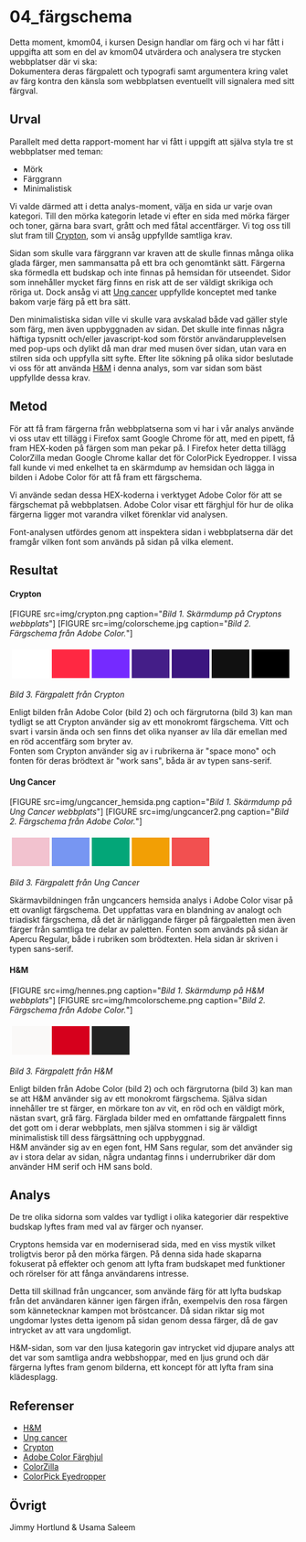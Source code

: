 ---
---
04_färgschema
=========================

Detta moment, kmom04, i kursen Design handlar om färg och vi har fått i uppgifta att som en del av
kmom04 utvärdera och analysera tre stycken webbplatser där vi ska:  
Dokumentera deras färgpalett och typografi samt argumentera kring valet av färg kontra den känsla som webbplatsen eventuellt vill signalera med sitt färgval.


Urval
-----------------------
Parallelt med detta rapport-moment har vi fått i uppgift att själva styla tre st webbplatser med teman:
- Mörk
- Färggrann
- Minimalistisk

Vi valde därmed att i detta analys-moment, välja en sida ur varje ovan kategori. Till den mörka kategorin letade vi efter en sida med mörka färger och toner, gärna bara svart, grått och med fåtal accentfärger. Vi tog oss till slut fram till [Crypton](https://crypton.trading/?fbclid=IwAR0Mcvb6fAhLu7HThxAqTzMVMCkjswRWc-NysRZ_GEzfT15RV1MldJA0-s8), som vi ansåg uppfyllde samtliga krav.

Sidan som skulle vara färggrann var kraven att de skulle finnas många olika glada färger, men sammansatta på ett bra och genomtänkt sätt. Färgerna ska förmedla ett budskap och inte finnas på hemsidan för utseendet. Sidor som innehåller mycket färg finns en risk att de ser väldigt skrikiga och röriga ut. Dock ansåg vi att [Ung cancer](https://ungcancer.se/) uppfyllde konceptet med tanke bakom varje färg på ett bra sätt.

Den minimalistiska sidan ville vi skulle vara avskalad både vad gäller style som färg, men även uppbyggnaden av sidan. Det skulle inte finnas några häftiga typsnitt och/eller javascript-kod som förstör användarupplevelsen med pop-ups och dylikt då man drar med musen över sidan, utan vara en stilren sida och uppfylla sitt syfte. Efter lite sökning på olika sidor beslutade vi oss för att använda [H&M](https://www2.hm.com/sv_se/index.html) i denna analys, som var sidan som bäst uppfyllde dessa krav.

Metod
-----------------------

För att få fram färgerna från webbplatserna som vi har i vår analys använde vi oss utav ett tillägg i Firefox samt Google Chrome för att, med en pipett, få fram HEX-koden på färgen som man pekar på. I Firefox heter detta tillägg ColorZilla medan Google Chrome kallar det för ColorPick Eyedropper. I vissa fall kunde vi med enkelhet ta en skärmdump av hemsidan och lägga in bilden i Adobe Color för att få fram ett färgschema.

Vi använde sedan dessa HEX-koderna i verktyget Adobe Color för att se färgschemat på webbplatsen. Adobe Color visar ett färghjul för hur de olika färgerna ligger mot varandra vilket förenklar vid analysen.

Font-analysen utfördes genom att inspektera sidan i webbplatserna där det framgår vilken font som används på sidan på vilka element. 

Resultat
-----------------------

#### Crypton

[FIGURE src=img/crypton.png caption="*Bild 1. Skärmdump på Cryptons webbplats*"]
[FIGURE src=img/colorscheme.jpg caption="*Bild 2. Färgschema från Adobe Color.*"]
<table style="border-spacing: 4px; border-collapse: separate">
<tr>
<td style="height: 50px; width: 50px; background-color: #FFFFFF">
<td style="height: 50px; width: 50px; background-color: #FF2842">
<td style="height: 50px; width: 50px; background-color: #752AFF">
<td style="height: 50px; width: 50px; background-color: #441E88">
<td style="height: 50px; width: 50px; background-color: #3B157F">
<td style="height: 50px; width: 50px; background-color: #111111">
<td style="height: 50px; width: 50px; background-color: #000000">
</tr>
</table>

*Bild 3. Färgpalett från Crypton* 
 
Enligt bilden från Adobe Color (bild 2) och och färgrutorna (bild 3) kan man tydligt se att Crypton använder sig av ett
monokromt färgschema. Vitt och svart i varsin ända och sen finns det olika nyanser av lila där emellan
med en röd accentfärg som bryter av.  
Fonten som Crypton använder sig av i rubrikerna är "space mono" och fonten för deras brödtext är "work sans",
båda är av typen sans-serif.  

#### Ung Cancer

[FIGURE src=img/ungcancer_hemsida.png caption="*Bild 1. Skärmdump på Ung Cancer webbplats*"]
[FIGURE src=img/ungcancer2.png caption="*Bild 2. Färgschema från Adobe Color.*"]
<table style="border-spacing: 4px; border-collapse: separate">
<tr>
<td style="height: 50px; width: 50px; background-color: #f2c2cf"></td>
<td style="height: 50px; width: 50px; background-color: #7796f2"></td>
<td style="height: 50px; width: 50px; background-color: #03a678"></td>
<td style="height: 50px; width: 50px; background-color: #f29f05"></td>
<td style="height: 50px; width: 50px; background-color: #f25050"></td>
</tr>
</table>

*Bild 3. Färgpalett från Ung Cancer*

Skärmavbildningen från ungcancers hemsida analys i Adobe Color visar på ett ovanligt färgschema. Det uppfattas vara en blandning av analogt och triadiskt färgschema, då det är närliggande färger på färgpaletten men även färger från samtliga tre delar av paletten.
Fonten som används på sidan är Apercu Regular, både i rubriken som brödtexten. Hela sidan är skriven i typen sans-serif.

#### H&M

[FIGURE src=img/hennes.png caption="*Bild 1. Skärmdump på H&M webbplats*"]
[FIGURE src=img/hmcolorscheme.png caption="*Bild 2. Färgschema från Adobe Color.*"]

<table style="border-spacing: 4px; border-collapse: separate">
<tr>
<td style="height: 50px; width: 50px; background-color: #FAF9F8"></td>
<td style="height: 50px; width: 50px; background-color: #D6001C"></td>
<td style="height: 50px; width: 50px; background-color: #222222"></td>
</tr>
</table>

*Bild 3. Färgpalett från H&M*

Enligt bilden från Adobe Color (bild 2) och och färgrutorna (bild 3) kan man se att H&M använder sig av ett monokromt färgschema. Själva sidan innehåller tre st färger, en mörkare ton av vit, en röd och en väldigt mörk, 
nästan svart, grå färg. Färglada bilder med en omfattande färgpalett finns det gott om i derar webbplats, men själva stommen i sig är väldigt minimalistisk till dess färgsättning och uppbyggnad.  
H&M använder sig av en egen font, HM Sans regular, som det använder sig av i stora delar av sidan, några undantag finns i underrubriker där dom använder HM serif och HM sans bold.

Analys
-----------------------

De tre olika sidorna som valdes var tydligt i olika kategorier där respektive budskap lyftes fram med val av färger och nyanser.

Cryptons hemsida var en moderniserad sida, med en viss mystik vilket troligtvis beror på den mörka färgen. På denna sida hade skaparna fokuserat på effekter och genom att lyfta fram budskapet med funktioner och rörelser för att fånga användarens intresse.

Detta till skillnad från ungcancer, som använde färg för att lyfta budskap från det användaren känner igen färgen ifrån, exempelvis den rosa färgen som kännetecknar kampen mot bröstcancer. Då sidan riktar sig mot ungdomar lystes detta igenom på sidan genom dessa färger, då de gav intrycket av att vara ungdomligt.

H&M-sidan, som var den ljusa kategorin gav intrycket vid djupare analys att det var som samtliga andra webbshoppar, med en ljus grund och där färgerna lyftes fram genom bilderna, ett koncept för att lyfta fram sina klädesplagg.

Referenser
-----------------------

* [H&M](https://www2.hm.com/sv_se/index.html)
* [Ung cancer](https://ungcancer.se/)
* [Crypton](https://crypton.trading/?fbclid=IwAR0Mcvb6fAhLu7HThxAqTzMVMCkjswRWc-NysRZ_GEzfT15RV1MldJA0-s8)
* [Adobe Color Färghjul](https://color.adobe.com/sv/create)
* [ColorZilla](https://www.colorzilla.com/)
* [ColorPick Eyedropper](https://chrome.google.com/webstore/detail/colorpick-eyedropper/ohcpnigalekghcmgcdcenkpelffpdolg)

Övrigt
-----------------------

Jimmy Hortlund & Usama Saleem